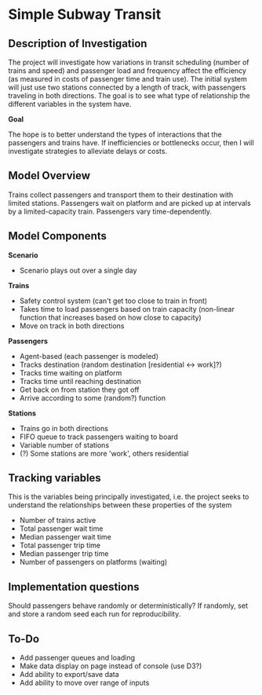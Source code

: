 Simple Subway Transit
=====================

Description of Investigation
-----------------------------

The project will investigate how variations in transit scheduling (number of trains and speed) and passenger load and frequency affect the efficiency (as measured in costs of passenger time and train use). The initial system will just use two stations connected by a length of track, with passengers traveling in both directions. The goal is to see what type of relationship the different variables in the system have.

**Goal**

The hope is to better understand the types of interactions that the passengers and trains have. If inefficiencies or bottlenecks occur, then I will investigate strategies to alleviate delays or costs.

Model Overview
--------------

Trains collect passengers and transport them to their destination with limited stations. Passengers wait on platform and are picked up at intervals by a limited-capacity train. Passengers vary time-dependently.

Model Components
----------------

**Scenario**

-   Scenario plays out over a single day

**Trains**

-	Safety control system (can't get too close to train in front)
-   Takes time to load passengers based on train capacity (non-linear function that increases based on how close to capacity)
-   Move on track in both directions

**Passengers**

-   Agent-based (each passenger is modeled)
-   Tracks destination (random destination [residential <-> work]?)
-   Tracks time waiting on platform
-   Tracks time until reaching destination
-   Get back on from station they got off
-   Arrive according to some (random?) function

**Stations**

-   Trains go in both directions
-   FIFO queue to track passengers waiting to board
-   Variable number of stations
-   (?) Some stations are more 'work', others residential

Tracking variables
-------------------

This is the variables being principally investigated, i.e. the project seeks to understand the relationships between these properties of the system

-   Number of trains active
-   Total passenger wait time
-   Median passenger wait time
-   Total passenger trip time
-   Median passenger trip time
-   Number of passengers on platforms (waiting)


Implementation questions
------------------------

Should passengers behave randomly or deterministically? If randomly, set and store a random seed each run for reproducibility.


To-Do
-----

-   Add passenger queues and loading
-   Make data display on page instead of console (use D3?)
-   Add ability to export/save data
-   Add ability to move over range of inputs
